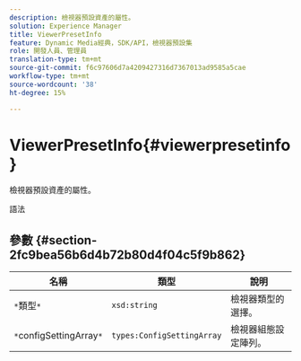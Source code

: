 ```yaml
---
description: 檢視器預設資產的屬性。
solution: Experience Manager
title: ViewerPresetInfo
feature: Dynamic Media經典，SDK/API，檢視器預設集
role: 開發人員、管理員
translation-type: tm+mt
source-git-commit: f6c97606d7a4209427316d7367013ad9585a5cae
workflow-type: tm+mt
source-wordcount: '38'
ht-degree: 15%

---
```



# ViewerPresetInfo{#viewerpresetinfo}

檢視器預設資產的屬性。

語法

## 參數 {#section-2fc9bea56b6d4b72b80d4f04c5f9b862}

| 名稱 | 類型 | 說明 |
|---|---|---|
| `*`類型`*` | `xsd:string` | 檢視器類型的選擇。 |
| `*`configSettingArray`*` | `types:ConfigSettingArray` | 檢視器組態設定陣列。 |

